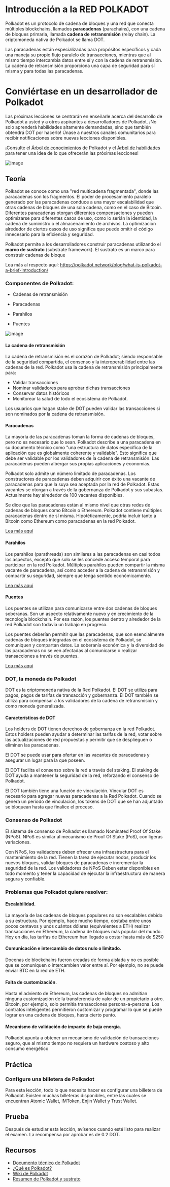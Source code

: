 # Introducción a la RED POLKADOT

Polkadot es un protocolo de cadena de bloques y una red que conecta múltiples blockchains, llamados **paracadenas** (parachains), con una cadena de bloques primaria, llamada **cadena de retransmisión** (relay chain). La criptomoneda nativa de Polkadot se llama DOT.

Las paracadenas están especializadas para propósitos específicos y cada una maneja su propio flujo paralelo de transacciones, mientras que al mismo tiempo intercambia datos entre sí y con la cadena de retransmisión. La cadena de retransmisión proporciona una capa de seguridad para sí misma y para todas las paracadenas.

# Conviértase en un desarrollador de Polkadot

Las próximas lecciones se centrarán en enseñarle acerca del desarrollo de Polkadot a usted y a otros aspirantes a desarrolladores de Polkadot. ¡No solo aprenderá habilidades altamente demandadas, sino que también obtendrá DOT por hacerlo! Únase a nuestros canales comunitarios para recibir notificaciones sobre nuevas lecciones disponibles.

¡Consulte el [Árbol de conocimientos](https://github.com/BlockDevsUnited/learn-and-earn/blob/master/Lessons/English/L_EARN/CryptoCurrencies/Polkadot/Polkadot_Knowledge_Tree.jpg) de Polkadot y el [Árbol de habilidades](https://github.com/BlockDevsUnited/learn-and-earn/blob/master/Lessons/English/L_EARN/CryptoCurrencies/Polkadot/Polkadot_Skill_Tree.jpg) para tener una idea de lo que ofrecerán las próximas lecciones!

![image](https://user-images.githubusercontent.com/58176712/133651482-17e1b88e-a71f-4274-adbe-1a788f439741.png)

## Teoría

Polkadot se conoce como una "red multicadena fragmentada", donde las paracadenas son los fragmentos. El poder de procesamiento paralelo generado por las paracadenas conduce a una mayor escalabilidad que otras cadenas de bloques de una sola cadena, como en el caso de Bitcoin. Diferentes paracadenas otorgan diferentes compensaciones y pueden optimizarse para diferentes casos de uso, como lo serián la identidad, la cadena de suministro o el almacenamiento de archivos. La optimización alrededor de ciertos casos de uso significa que puede omitir el código innecesario para la eficiencia y seguridad.

Polkadot permite a los desarrolladores construir paracadenas utilizando el **marco de sustrato** (substrate framework). El sustrato es un marco para construir cadenas de bloque

Lea más al respecto aquí: https://polkadot.network/blog/what-is-polkadot-a-brief-introduction/

### Componentes de Polkadot:

* Cadenas de retransmisión

* Paracadenas

* Parahilos

* Puentes

![image](https://user-images.githubusercontent.com/58176712/133652249-cd4c4747-5202-42c5-b521-00d3d6a18917.png)


#### La cadena de retransmisión

La cadena de retransmisión es el corazón de Polkadot; siendo responsable de la seguridad compartida, el consenso y la interoperabilidad entre las cadenas de la red. Polkadot usa la cadena de retransmisión principalmente para:

* Validar transacciones
* Nominar validadores para aprobar dichas transacciones
* Conservar datos históricos
* Monitorear la salud de todo el ecosistema de Polkadot.

Los usuarios que hagan stake de DOT pueden validar las transacciones si son nominados por la cadena de retransmisión.

#### Paracadenas

La mayoría de las paracadenas toman la forma de cadenas de bloques, pero no es necesario que lo sean. Polkadot describe a una paracadena en su documento técnico como "una estructura de datos específica de la aplicación que es globalmente coherente y validable". Esto significa que debe ser validable por los validadores de la cadena de retransmisión. Las paracadenas pueden albergar sus propias aplicaciones y economías.

Polkadot solo admite un número limitado de paracadenas. Los constructores de paracadenas deben adquirir con éxito una vacante de paracadenas para que la suya sea aceptada por la red de Polkadot. Estas vacantes se otorgan a través de la gobernanza de Polkadot y sus subastas. Actualmente hay alrededor de 100 vacantes disponibles.

Se dice que las paracadenas están al mismo nivel que otras redes de cadenas de bloques como Bitcoin o Ethereum. Polkadot contiene múltiples paracadenas dentro de sí misma. Hipotéticamente, podría incluir tanto a Bitcoin como Ethereum como paracadenas en la red Polkadot.

[Lea más aquí](https://wiki.polkadot.network/docs/learn-parachains)

#### Parahilos

Los parahilos (parathreads) son similares a las paracadenas en casi todos los aspectos, excepto que solo se les concede acceso temporal para participar en la red Polkadot. Múltiples parahilos pueden compartir la misma vacante de paracadena, así como acceder a la cadena de retransmisión y compartir su seguridad, siempre que tenga sentido económicamente.

[Lea más aquí](https://wiki.polkadot.network/docs/learn-parathreads)

#### Puentes

Los puentes se utilizan para comunicarse entre dos cadenas de bloques soberanas. Son un aspecto relativamente nuevo y en crecimiento de la tecnología blockchain. Por esa razón, los puentes dentro y alrededor de la red Polkadot son todavía un trabajo en progreso.

Los puentes deberían permitir que las paracadenas, que son esencialmente cadenas de bloques integradas en el ecosistema de Polkadot, se comuniquen y compartan datos. La soberanía económica y la diversidad de las paracadenas no se ven afectadas al comunicarse o realizar transacciones a través de puentes.

[Lea más aquí](https://wiki.polkadot.network/docs/learn-bridges)


### DOT, la moneda de Polkadot

DOT es la criptomoneda nativa de la Red Polkadot. El DOT se utiliza para pagos, pagos de tarifas de transacción y gobernanza. El DOT también se utiliza para compensar a los validadores de la cadena de retransmisión y como moneda generalizada.

#### Características de DOT

Los holders de DOT tienen derechos de gobernanza en la red Polkadot. Estos holders pueden ayudar a determinar las tarifas de la red, votar sobre las actualizaciones de red propuestas y permitir que se desplieguen o eliminen las paracadenas.

El DOT se puede usar para ofertar en las vacantes de paracadenas y asegurar un lugar para la que poseen.

El DOT facilita el consenso sobre la red a través del staking. El staking de DOT ayuda a mantener la seguridad de la red, reforzando el consenso de Polkadot.

El DOT también tiene una función de vinculación. Vincular DOT es necesario para agregar nuevas paracadenas a la Red Polkadot. Cuando se genera un período de vinculación, los tokens de DOT que se han adjuntado se bloquean hasta que finalice el proceso.

### Consenso de Polkadot

El sistema de consenso de Polkadot es llamado Nominated Proof Of Stake (NPoS). NPoS es similar al mecanismo de Proof Of Stake (PoS), con ligeras variaciones.

Con NPoS, los validadores deben ofrecer una infraestructura para el mantenimiento de la red. Tienen la tarea de ejecutar nodos, producir los nuevos bloques, validar bloques de paracadenas e incrementar la seguridad de la red. Los validadores de NPoS Deben estar disponibles en todo momento y tener la capacidad de ejecutar la infraestructura de manera segura y confiable.

### Problemas que Polkadot quiere resolver:

#### Escalabilidad.


La mayoría de las cadenas de bloques populares no son escalables debido a su estructura.
Por ejemplo, hace mucho tiempo, costaba entre unos pocos centavos y unos cuántos dólares (equivalentes a ETH) realizar transacciones en Ethereum, la cadena de bloques más popular del mundo. Hoy en día, las tarifas de Ethereum han llegado a costar hasta más de $250

#### Comunicación e intercambio de datos nulo o limitado.

Docenas de blockchains fueron creadas de forma aislada y no es posible que se comuniquen o intercambien valor entre sí. Por ejemplo, no se puede enviar BTC en la red de ETH.

#### Falta de customización.


Hasta el adviento de Ethereum, las cadenas de bloques no admitían ninguna customización de la transferencia de valor de un propietario a otro. Bitcoin, por ejemplo, solo permitía transacciones persona-a-persona. Los contratos inteligentes permitieron customizar y programar lo que se puede lograr en una cadena de bloques, hasta cierto punto.


#### Mecanismo de validación de impacto de baja energía.

Polkadot apunta a obtener un mecanismo de validación de transacciones seguro, que al mismo tiempo no requiera un hardware costoso y alto consumo energético

## Práctica

### Configure una billetera de Polkadot

Para esta lección, todo lo que necesita hacer es configurar una billetera de Polkadot. Existen muchas billeteras disponibles, entre las cuales se encuentran Atomic Wallet, IMToken, Enjin Wallet y Trust Wallet.

## Prueba

Después de estudiar esta lección, avísenos cuando esté listo para realizar el examen. La recompensa por aprobar es de 0.2 DOT.

## Recursos

* [Documento técnico de Polkadot](https://polkadot.network/PolkaDotPaper.pdf)
* [¿Qué es Polkadot?](https://polkadot.network/blog/what-is-polkadot-a-brief-introduction)
* [Wiki de Polkadot](https://wiki.polkadot.network/)
* [Resumen de Polkadot y sustrato](https://medium.com/polkadot-network/a-brief-summary-of-everything-substrate-and-polkadot-f1f21071499d)
